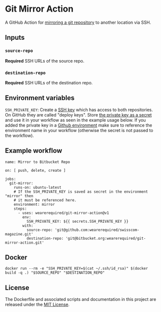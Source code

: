 # Git Mirror Action

A GitHub Action for [mirroring a git repository](https://help.github.com/en/articles/duplicating-a-repository#mirroring-a-repository-in-another-location) to another location via SSH.

## Inputs

### `source-repo`

**Required** SSH URLs of the source repo.

### `destination-repo`

**Required** SSH URLs of the destination repo.

## Environment variables

`SSH_PRIVATE_KEY`: Create a [SSH key](https://help.github.com/en/github/authenticating-to-github/generating-a-new-ssh-key-and-adding-it-to-the-ssh-agent#generating-a-new-ssh-key) which has access to both repositories. On GitHub they are called "deploy keys". Store [the private key as a secret](https://help.github.com/en/actions/configuring-and-managing-workflows/creating-and-storing-encrypted-secrets) and use it in your workflow as seen in the example usage below. If you added the private key in a [Github environment](https://docs.github.com/en/free-pro-team@latest/actions/reference/environments) make sure to reference the environment name in your workflow (otherwise the secret is not passed to the workflow).


## Example workflow

```
name: Mirror to Bitbucket Repo

on: [ push, delete, create ]

jobs:
  git-mirror:
    runs-on: ubuntu-latest
    # If the SSH_PRIVATE_KEY is saved as secret in the environment "mirror" then
    # it must be referenced here.
    environment: mirror
    steps:
      - uses: wearerequired/git-mirror-action@v1
        env:
          SSH_PRIVATE_KEY: ${{ secrets.SSH_PRIVATE_KEY }}
        with:
          source-repo: 'git@github.com:wearerequired/swisscom-magazine.git'
          destination-repo: 'git@bitbucket.org:wearerequired/git-mirror-action.git'
```

## Docker

```
docker run --rm -e "SSH_PRIVATE_KEY=$(cat ~/.ssh/id_rsa)" $(docker build -q .) "$SOURCE_REPO" "$DESTINATION_REPO"
```


## License

The Dockerfile and associated scripts and documentation in this project are released under the [MIT License](LICENSE).
